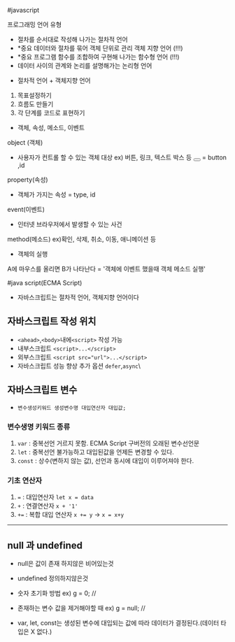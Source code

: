 #javascript

프로그래밍 언어 유형
- 절차를 순서대로 작성해 나가는 절차적 언어
- *중요 데이터와 절차를 묶어 객체 단위로 관리 객체 지향 언어 (!!!)
- *중요 프로그램 함수를 조합하여 구현해 나가는 함수형 언어 (!!!)
- 데이터 사이의 관계와 논리를 설명해가는 논리형 언어

* 절차적 언어 + 객체지향 언어
1. 목표설정하기
2. 흐름도 만들기
3. 각 단계를 코드로 표현하기

* 객체, 속성, 메소드, 이벤트

object (객체)
- 사용자가 컨트롤 할 수 있는 객체 대상 ex) 버튼, 링크, 텍스트 박스 등
<button type="button" id="btn"></button>
= button ,id

property(속성)
- 객체가 가지는 속성 
= type, id

event(이벤트)
- 인터넷 브라우저에서 발생할 수 있는 사건

method(메소드) ex)확인, 삭제, 취소, 이동, 애니메이션 등
- 객체의 실행 

A에 마우스를 올리면 B가 나타난다
= '객체에 이벤트 했을때 객체 메소드 실행'

#java script(ECMA Script)
* 자바스크립트는 절차적 언어, 객체지향 언어이다
## 자바스크립트 작성 위치
* `<ahead>`,`<body>`내에`<script>` 작성 가능
* 내부스크립트 `<script>...</script>`
* 외부스크립트 `<script src="url">...</script>`
* 자바스크립트 성능 향상 추가 옵션 `defer`,`async`\
## 자바스크립트 변수
* `변수생성키워드 생성변수명 대입연산자 대입값;`
### 변수생명 키워드 종류
1. `var` : 중복선언 거르지 못함. ECMA Script 구버전의 오래된 변수선언문
2. `let` : 중복선언 불가능하고 대입된값을 언제든 변경할 수 있다.
3. `const` : 상수(변하지 않는 값), 선언과 동시에 대입이 이루어져야 한다.
### 기초 연산자
1. `=` : 대입연산자 `let x = data`
2. `+` : 연결연산자 `x + '1'`
3.  `+=` : 복합 대입 연산자 `x += y` -> `x = x+y`
---------------------------------------------------------------------
## null 과 undefined

- null은 값이 존재 하지않은 비어있는것
- undefined 정의하지않은것

- 숫자 초기화 방법
ex) g = 0; // 
- 존재하는 변수 값을 제거해야할 때
ex) g = null; //

- var, let, const는 생성된 변수에 대입되는 값에 따라 데이터가 결정된다.(데이터 타입은 X 없다.)

